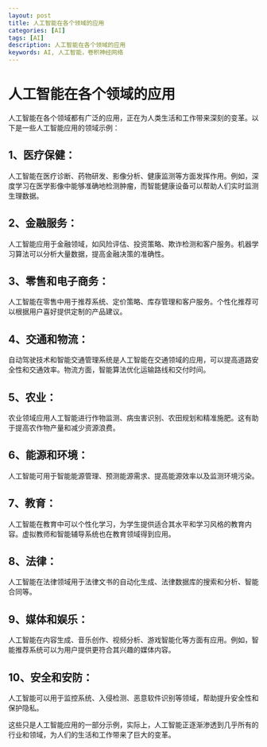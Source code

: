 ```yaml
---
layout: post
title: 人工智能在各个领域的应用
categories: [AI]
tags: [AI]
description: 人工智能在各个领域的应用
keywords: AI, 人工智能，卷积神经网络
---
```


# 人工智能在各个领域的应用

人工智能在各个领域都有广泛的应用，正在为人类生活和工作带来深刻的变革。以下是一些人工智能应用的领域示例：

## 1、医疗保健： 

人工智能在医疗诊断、药物研发、影像分析、健康监测等方面发挥作用。例如，深度学习在医学影像中能够准确地检测肿瘤，而智能健康设备可以帮助人们实时监测生理数据。

## 2、金融服务： 

人工智能应用于金融领域，如风险评估、投资策略、欺诈检测和客户服务。机器学习算法可以分析大量数据，提高金融决策的准确性。

## 3、零售和电子商务： 

人工智能在零售中用于推荐系统、定价策略、库存管理和客户服务。个性化推荐可以根据用户喜好提供定制的产品建议。

## 4、交通和物流： 

自动驾驶技术和智能交通管理系统是人工智能在交通领域的应用，可以提高道路安全性和交通效率。物流方面，智能算法优化运输路线和交付时间。

## 5、农业： 

农业领域应用人工智能进行作物监测、病虫害识别、农田规划和精准施肥。这有助于提高农作物产量和减少资源浪费。

## 6、能源和环境： 

人工智能可用于智能能源管理、预测能源需求、提高能源效率以及监测环境污染。

## 7、教育： 

人工智能在教育中可以个性化学习，为学生提供适合其水平和学习风格的教育内容。虚拟教师和智能辅导系统也在教育领域得到应用。

## 8、法律： 

人工智能在法律领域用于法律文书的自动化生成、法律数据库的搜索和分析、智能合同等。

## 9、媒体和娱乐： 

人工智能在内容生成、音乐创作、视频分析、游戏智能化等方面有应用。例如，智能推荐系统可以为用户提供更符合其兴趣的媒体内容。

## 10、安全和安防： 

人工智能可以用于监控系统、入侵检测、恶意软件识别等领域，帮助提升安全性和保护隐私。

这些只是人工智能应用的一部分示例，实际上，人工智能正逐渐渗透到几乎所有的行业和领域，为人们的生活和工作带来了巨大的变革。
